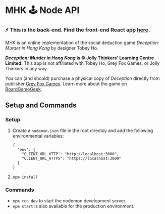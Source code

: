 # MHK 🕹 Node API

### ⚡️ This is the back-end. Find the front-end React app [here](https://github.com/Zilifant/mhk-front).

MHK is an online implementation of the social deduction game *Deception: Murder in Hong Kong* by designer Tobey Ho.

***Deception: Murder in Hong Kong* is © Jolly Thinkers' Learning Centre Limited.**
This app is not affiliated with Tobey Ho, Grey Fox Games, or Jolly Thinkers in any way.

You can (and should) purchase a physical copy of *Deception* directly from publisher [Grey Fox Games](https://greyfoxgames.com/deception-murder-in-hong-kong/). Learn more about the game on [BoardGameGeek](https://boardgamegeek.com/boardgame/156129/deception-murder-hong-kong).

## Setup and Commands

### Setup

1. Create a `nodemon.json` file in the root directoy and add the following environmental variables:
    ```
    {
      "env": {
        "CLIENT_URL_HTTP": "http://localhost:3000",
        "CLIENT_URL_HTTPS": "https://localhost:3000"
      }
    }
    ```
2. `npm install`

### Commands

- `npm run dev` to start the nodemon development server.
- `npm start` is also available for the production environment.